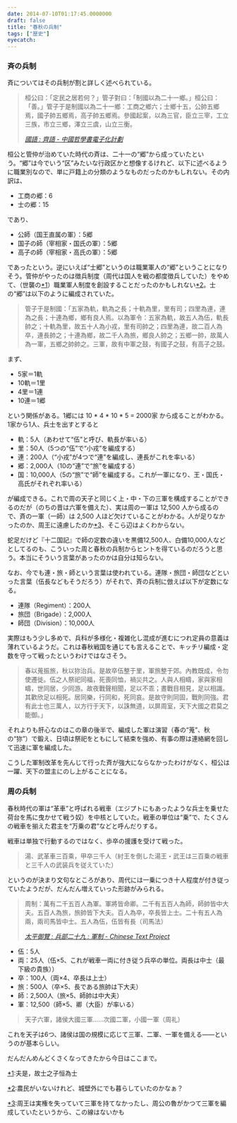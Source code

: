 ```yaml
---
date: 2014-07-10T01:17:45.0000000
draft: false
title: "春秋の兵制"
tags: ["歴史"]
eyecatch: 
---
```


<div class="section">
<h3>斉の兵制</h3>
<p>斉についてはその兵制が割と詳しく述べられている。</p>

<blockquote cite="http://ctext.org/guo-yu/qi-yu/zh">
<p>桓公曰：「定民之居若何？」管子對曰：「制國以為二十一鄉。」桓公曰：「善。」管子于是制國以為二十一鄉：工商之鄉六；士鄉十五，公帥五鄉焉，國子帥五鄉焉，高子帥五鄉焉。參國起案，以為三官，臣立三宰，工立三族，市立三鄉，澤立三虞，山立三衡。</p>

<cite><a href="http://ctext.org/guo-yu/qi-yu/zh">&#x570B;&#x8A9E; : &#x9F4A;&#x8A9E; - &#x4E2D;&#x570B;&#x54F2;&#x5B78;&#x66F8;&#x96FB;&#x5B50;&#x5316;&#x8A08;&#x5283;</a></cite>
</blockquote>
<p>桓公と管仲が治めていた時代の斉は、二十一の“郷”から成っていたという。“郷”は今でいう“区”みたいな行政区かと想像するけれど、以下に述べるように職業別なので、単に戸籍上の分類のようなものだったのかもしれない。その内訳は、</p>

<ul>
<li>工商の郷：6</li>
<li>士の郷：15</li>
</ul><p>であり、</p>

<ul>
<li>公師（国王直属の軍）：5郷</li>
<li>国子の師（宰相家・国氏の軍）：5郷</li>
<li>高子の師（宰相家・高氏の軍）：5郷</li>
</ul><p>であったという。逆にいえば“士郷”というのは職業軍人の“郷”ということになりそう。管仲がやったのは徴兵制度（周代は国人を戦の都度徴兵していた）をやめて、（世襲の<a href="#f-a36a53f0" name="fn-a36a53f0" title="夫是，故士之子恒為士">*1</a>）職業軍人制度を創設することだったのかもしれない<a href="#f-1e18d7b8" name="fn-1e18d7b8" title="農民がいないけれど、城壁外にでも暮らしていたのかなぁ？">*2</a>。士の“郷”は以下のように編成されていた。</p>

<blockquote>
<p>管子于是制國：「五家為軌，軌為之長；十軌為里，里有司；四里為連，連為之長；十連為鄉，鄉有良人焉。以為軍令：五家為軌，故五人為伍，軌長帥之；十軌為里，故五十人為小戎，里有司帥之；四里為連，故二百人為卒，連長帥之；十連為鄉，故二千人為旅，鄉良人帥之；五鄉一帥，故萬人為一軍，五鄉之帥帥之。三軍，故有中軍之鼓，有國子之鼓，有高子之鼓。</p>

</blockquote>
<p>まず、</p>

<ul>
<li>5家＝1軌</li>
<li>10軌＝1里</li>
<li>4里＝1連</li>
<li>10連＝1郷</li>
</ul><p>という関係がある。1郷には 10 * 4 * 10 * 5 = 2000家 から成ることがわかる。1家から1人、兵士を出すとすると</p>

<ul>
<li>軌：5人（あわせて“伍”と呼び、軌長が率いる）</li>
<li>里：50人（5つの“伍”で“小戎”を編成する）</li>
<li>連：200人（“小戎”が4つで“連”を編成し、連長がこれを率いる）</li>
<li>郷：2,000人（10の“連”で“旅”を編成する）</li>
<li>国：10,000人（5の“旅”で“師”を編成する。これが一軍になり、王・国氏・高氏がそれぞれ率いる）</li>
</ul><p>が編成できる。これで周の天子と同じく上・中・下の三軍を構成することができるのだが（のちの晋は六軍を備えた）、実は周の一軍は 12,500 人から成るので、斉の一軍（一師）は 2,500 人ほど欠けていることがわかる。人が足りなかったのか、周王に遠慮したのか<a href="#f-f8767208" name="fn-f8767208" title="周王は実権を失っていて三軍を持てなかったし、周公の魯がかつて三軍を編成していたというから、この線はないかも">*3</a>、そこら辺はよくわからない。</p><p>蛇足だけど『十二国記』で師の定数の違いを黒備12,500人、白備10,000人などとしてるのも、こういった周と春秋の兵制からヒントを得ているのだろうと思う。本当にそういう言葉があったのかは自分は知らない。</p><p>なお、今でも連・旅・師という言葉は使われている。連隊・旅団・師団などといった言葉（伍長などもそうだろう）がそれで、斉の兵制に倣えば以下が定数になる。</p>

<ul>
<li>連隊（Regiment）：200人</li>
<li>旅団（Brigade）：2,000人</li>
<li>師団（Division）：10,000人</li>
</ul><p>実際はもう少し多めで、兵科が多様化・複雑化し混成が進むにつれ定員の意義は薄れているようだ。これは春秋戦国を通じても言えることで、キッチリ編成・定数を守って戦ったというわけではなさそう。</p>

<blockquote>
<p>春以蒐振旅，秋以狝治兵。是故卒伍整于里，軍旅整于郊。內教既成，令勿使遷徙。伍之人祭祀同福，死喪同恤，禍災共之。人與人相疇，家與家相疇，世同居，少同游。故夜戰聲相聞，足以不乖；晝戰目相見，足以相識。其歡欣足以相死。居同樂，行同和，死同哀。是故守則同固，戰則同強。君有此士也三萬人，以方行于天下，以誅無道，以屏周室，天下大國之君莫之能御。」</p>

</blockquote>
<p>それよりも肝心なのはこの章の後半で、編成した軍は演習（春の“蒐”、秋の“狝”）で鍛え、日頃は祭祀をともにして結束を強め、有事の際は連絡網を回して迅速に軍を編成した。</p><p>こうした軍制改革を先んじて行った斉が強大にならなかったわけがなく、桓公は一躍、天下の盟主にのし上がることになる。</p>

</div>
<div class="section">
<h3>周の兵制</h3>
<p>春秋時代の軍は“革車”と呼ばれる戦車（エジプトにもあったような兵士を乗せた荷台を馬に曳かせて戦う奴）を中核としていた。戦車の単位は“乗”で、たくさんの戦車を揃えた君主を“万乗の君”などと呼んだりする。</p><p>戦車は単独で行動するのではなく、歩卒の援護を受けて戦った。</p>

<blockquote>
<p>湯、武革車三百乘，甲卒三千人（紂王を倒した湯王・武王は三百乗の戦車と三千人の武装兵を従えていた）</p>

</blockquote>
<p>というのが決まり文句なところがあり、周代には一乗につき十人程度が付き従っていたようだが、だんだん増えていった形跡がみられる。</p>

<blockquote cite="http://ctext.org/text.pl?node=377989&if=en">
<p>周制：萬有二千五百人為軍。軍將皆命卿。二千有五百人為師，師帥皆中大夫。五百人為旅，旅帥皆下大夫。百人為卒，卒長皆上士。二十有五人為兩，兩司馬皆中士。五人為伍，伍皆有長（司馬法）</p>

<cite><a href="http://ctext.org/text.pl?node=377989&if=en">&#x592A;&#x5E73;&#x5FA1;&#x89BD; : &#x5175;&#x90E8;&#x4E8C;&#x5341;&#x4E5D; : &#x8ECD;&#x5236; - Chinese Text Project</a></cite>
</blockquote>

<ul>
<li>伍：5人</li>
<li>両：25人（伍×5、これが戦車一両に付き従う兵卒の単位。両長は中士（最下級の貴族））</li>
<li>卒：100人（両×4、卒長は上士）</li>
<li>旅：500人（卒×5、長である旅帥は下大夫）</li>
<li>師：2,500人（旅×5、師帥は中大夫）</li>
<li>軍：12,500（師×5、卿（大臣）が率いる）</li>
</ul>
<blockquote>
<p>天子六軍，諸侯大國三軍……次國二軍，小國一軍（周礼）</p>

</blockquote>
<p>これを天子は6つ、諸侯は国の規模に応じて三軍、二軍、一軍を備える――というのが基本らしい。</p><p>だんだんめんどくさくなってきたから今日はここまで。</p>

</div><div class="footnote">
<p class="footnote"><a href="#fn-a36a53f0" name="f-a36a53f0" class="footnote-number">*1</a><span class="footnote-delimiter">:</span><span class="footnote-text">夫是，故士之子恒為士</span></p>
<p class="footnote"><a href="#fn-1e18d7b8" name="f-1e18d7b8" class="footnote-number">*2</a><span class="footnote-delimiter">:</span><span class="footnote-text">農民がいないけれど、城壁外にでも暮らしていたのかなぁ？</span></p>
<p class="footnote"><a href="#fn-f8767208" name="f-f8767208" class="footnote-number">*3</a><span class="footnote-delimiter">:</span><span class="footnote-text">周王は実権を失っていて三軍を持てなかったし、周公の魯がかつて三軍を編成していたというから、この線はないかも</span></p>
</div>